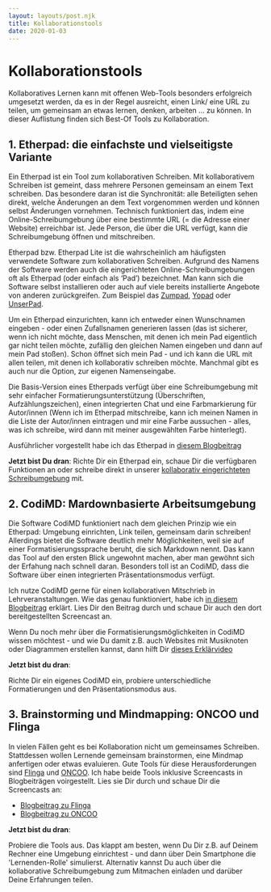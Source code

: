 ```yaml
---
layout: layouts/post.njk
title: Kollaborationstools
date: 2020-01-03
---
```


# Kollaborationstools

Kollaboratives Lernen kann mit offenen Web-Tools besonders erfolgreich umgesetzt werden, da es in der Regel ausreicht, einen Link/ eine URL zu teilen, um gemeinsam an etwas lernen, denken, arbeiten ... zu können. In dieser Auflistung finden sich Best-Of Tools zu Kollaboration.

## 1. Etherpad: die einfachste und vielseitigste Variante

Ein Etherpad ist ein Tool zum kollaborativen Schreiben. Mit kollaborativem Schreiben ist gemeint, dass mehrere Personen gemeinsam an einem Text schreiben. Das besondere daran ist die Synchronität: alle Beteiligten sehen direkt, welche Änderungen an dem Text vorgenommen werden und können selbst Änderungen vornehmen. Technisch funktioniert das, indem eine Online-Schreibumgebung über eine bestimmte URL (= die Adresse einer Website) erreichbar ist. Jede Person, die über die URL verfügt, kann die Schreibumgebung öffnen und mitschreiben.

Etherpad bzw. Etherpad Lite ist die wahrscheinlich am häufigsten verwendete Software zum kollaborativen Schreiben. Aufgrund des Namens der Software werden auch die eingerichteten Online-Schreibumgebungen oft als Etherpad (oder einfach als ‘Pad’) bezeichnet. Man kann sich die Software selbst installieren oder auch auf viele bereits installierte Angebote von anderen zurückgreifen. Zum Beispiel das [Zumpad](https://zumpad.zum.de), [Yopad](https://yopad.eu) oder [UnserPad](https://unserpad.de).

Um ein Etherpad einzurichten, kann ich entweder einen Wunschnamen eingeben - oder einen Zufallsnamen generieren lassen (das ist sicherer, wenn ich nicht möchte, dass Menschen, mit denen ich mein Pad eigentlich gar nicht teilen möchte, zufällig den gleichen Namen eingeben und dann auf mein Pad stoßen). Schon öffnet sich mein Pad - und ich kann die URL mit allen teilen, mit denen ich kollaborativ schreiben möchte. Manchmal gibt es auch nur die Option, zur eigenen Namenseingabe.

Die Basis-Version eines Etherpads verfügt über eine Schreibumgebung mit sehr einfacher Formatierungsunterstützung (Überschriften, Aufzählungszeichen), einen integrierten Chat und eine Farbmarkierung für Autor/innen (Wenn ich im Etherpad mitschreibe, kann ich meinen Namen in die Liste der Autor/innen eintragen und mir eine Farbe aussuchen - alles, was ich schreibe, wird dann mit meiner ausgewählten Farbe hinterlegt).

Ausführlicher vorgestellt habe ich das Etherpad in [diesem Blogbeitrag](https://ebildungslabor.de/blog/padmethoden/)

**Jetzt bist Du dran**: Richte Dir ein Etherpad ein, schaue Dir die verfügbaren Funktionen an oder schreibe direkt in unserer [kollaborativ eingerichteten Schreibumgebung](https://yopad.eu/p/webtools_kollaborativ_lama#) mit.

## 2. CodiMD: Mardownbasierte Arbeitsumgebung

Die Software CodiMD funktioniert nach dem gleichen Prinzip wie ein Etherpad: Umgebung einrichten, Link teilen, gemeinsam darin schreiben! Allerdings bietet die Software deutlich mehr Möglichkeiten, weil sie auf einer Formatisierungssprache beruht, die sich Markdown nennt. Das kann das Tool auf den ersten Blick ungewohnt machen, aber man gewöhnt sich der Erfahung nach schnell daran. Besonders toll ist an CodiMD, dass die Software über einen integrierten Präsentationsmodus verfügt.

Ich nutze CodiMD gerne für einen kollaborativen Mitschrieb in Lehrveranstaltungen. Wie das genau funktioniert, habe ich [in diesem Blogbeitrag](https://ebildungslabor.de/blog/mitschrieb/) erklärt. Lies Dir den Beitrag durch und schaue Dir auch den dort bereitgestellten Screencast an.

Wenn Du noch mehr über die Formatisierungsmöglichkeiten in CodiMD wissen möchtest - und wie Du damit z.B. auch Websites mit Musiknoten oder Diagrammen erstellen kannst, dann hilft Dir [dieses Erklärvideo](https://www.youtube.com/watch?v=9DmYNQBRKdM)

**Jetzt bist du dran**:

Richte Dir ein eigenes CodiMD ein, probiere unterschiedliche Formatierungen und den Präsentationsmodus aus.

## 3. Brainstorming und Mindmapping: ONCOO und Flinga

In vielen Fällen geht es bei Kollaboration nicht um gemeinsames Schreiben. Stattdessen wollen Lernende gemeinsam brainstormen, eine Mindmap anfertigen oder etwas evaluieren. Gute Tools für diese Herausforderungen sind [Flinga](https://flinga.fi) und [ONCOO](https://oncoo.de). Ich habe beide Tools inklusive Screencasts in Blogbeiträgen voirgestellt. Lies sie Dir durch und schaue Dir die Screencasts an:

* [Blogbeitrag zu Flinga](https://ebildungslabor.de/blog/flinga/)
* [Blogbeitrag zu ONCOO](https://ebildungslabor.de/blog/getestet-oncoo/)

**Jetzt bist du dran**:

Probiere die Tools aus. Das klappt am besten, wenn Du Dir z.B. auf Deinem Rechner eine Umgebung einrichtest - und dann über Dein Smartphone die 'Lernenden-Rolle' simulierst. Alternativ kannst Du auch über die kollaborative Schreibumgebung zum Mitmachen einladen und darüber Deine Erfahrungen teilen.

